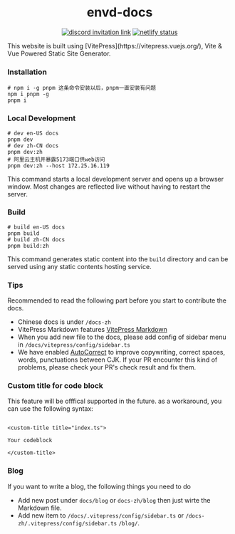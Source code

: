 <div align="center">
<h1>envd-docs</h1>
</div>

<p align=center>
<a href="https://discord.gg/KqswhpVgdU"><img alt="discord invitation link" src="https://img.shields.io/discord/974584200327991326?label=discord&style=social"></a>
<a href="https://app.netlify.com/sites/envd/deploys"><img alt="netlify status" src="https://api.netlify.com/api/v1/badges/535ba0bd-b9fa-43b4-a8b2-ce2fbfa3a424/deploy-status"></a>
</p>
This website is built using [VitePress](https://vitepress.vuejs.org/), Vite & Vue Powered Static Site Generator.

### Installation

```shell
# npm i -g pnpm 这条命令安装以后，pnpm一直安装有问题
npm i pnpm -g
pnpm i
```

### Local Development

```shell
# dev en-US docs
pnpm dev
# dev zh-CN docs
pnpm dev:zh
# 阿里云主机并暴露5173端口供web访问
pnpm dev:zh --host 172.25.16.119
```

This command starts a local development server and opens up a browser window. Most changes are reflected live without having to restart the server.

### Build

```shell
# build en-US docs
pnpm build
# build zh-CN docs
pnpm build:zh
```

This command generates static content into the `build` directory and can be served using any static contents hosting service.

### Tips

Recommended to read the following part before you start to contribute the docs.

- Chinese docs is under `/docs-zh`
- VitePress Markdown features [VitePress Markdown](https://vitepress.vuejs.org/guide/markdown.html)
- When you add new file to the docs, please add config of sidebar menu in `/docs/vitepress/config/sidebar.ts`
- We have enabled [AutoCorrect](https://github.com/huacnlee/autocorrect) to improve copywriting, correct spaces, words, punctuations between CJK. If your PR encounter this kind of problems, please check your PR's check result and fix them.

### Custom title for code block

This feature will be offfical supported in the future.
as a workaround, you can use the following syntax:
```vue

<custom-title title="index.ts">

Your codeblock

</custom-title>

```

### Blog

If you want to write a blog, the following things you need to do
- Add new post under `docs/blog` or `docs-zh/blog` then just wirte the Markdown file.
- Add new item to `/docs/.vitepress/config/sidebar.ts` or `/docs-zh/.vitepress/config/sidebar.ts` `/blog/`.
